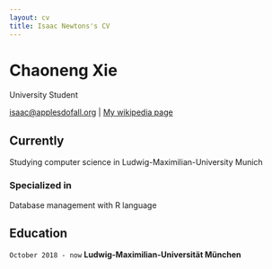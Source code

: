 ```yaml
---
layout: cv
title: Isaac Newtons's CV
---
```

# Chaoneng Xie
University Student

<div id="webaddress">
<a href="isaac@applesdofall.org">isaac@applesdofall.org</a>
| <a href="http://en.wikipedia.org/wiki/Isaac_Newton">My wikipedia page</a>
</div>


## Currently

Studying computer science in Ludwig-Maximilian-University Munich 

### Specialized in

Database management with R language


## Education

`October 2018 - now`
__Ludwig-Maximilian-Universität München__


<!-- ### Footer

Last updated: May 2013 -->



